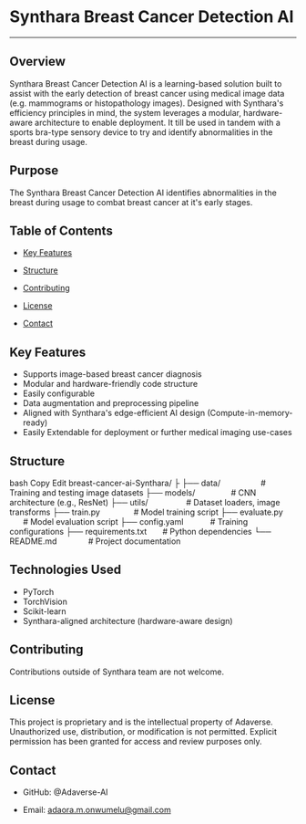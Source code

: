# Synthara Breast Cancer Detection AI
---


## Overview

Synthara Breast Cancer Detection AI is a  learning-based solution built to assist with the early detection of breast cancer using medical image data (e.g. mammograms or histopathology images). Designed with Synthara's efficiency principles in mind, the system leverages a modular, hardware-aware architecture to enable deployment. It till be used in tandem with a sports bra-type sensory device to try and identify abnormalities in the breast during usage.


## Purpose
The Synthara Breast Cancer Detection AI identifies abnormalities in the breast during usage to combat breast cancer at it's early stages.


## Table of Contents

- [Key Features](#Key-Features)

- [Structure](#Structure)

- [Contributing](#contributing)

- [License](#license)

- [Contact](#contact)


## Key Features 

- Supports image-based breast cancer diagnosis
- Modular and hardware-friendly code structure
- Easily configurable
- Data augmentation and preprocessing pipeline
- Aligned with Synthara's edge-efficient AI design (Compute-in-memory-ready)
- Easily Extendable for deployment or further medical imaging use-cases


## Structure

bash
Copy
Edit
breast-cancer-ai-Synthara/
├
├── data/                  # Training and testing image datasets
├── models/                # CNN architecture (e.g., ResNet)
├── utils/                 # Dataset loaders, image transforms
├── train.py               # Model training script
├── evaluate.py            # Model evaluation script
├── config.yaml            # Training configurations
├── requirements.txt       # Python dependencies
└── README.md              # Project documentation


## Technologies Used

- PyTorch
- TorchVision
- Scikit-learn
- Synthara-aligned architecture (hardware-aware design)


## Contributing

Contributions outside of Synthara team are not welcome.


## License

This project is proprietary and is the intellectual property of Adaverse. Unauthorized use, distribution, or modification is not permitted. Explicit permission has been granted for access and review purposes only.


## Contact

- GitHub: @Adaverse-AI

- Email: adaora.m.onwumelu@gmail.com
 

